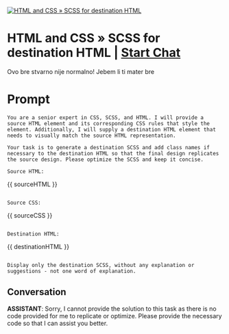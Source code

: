 
[![HTML and CSS » SCSS for destination HTML](https://flow-prompt-covers.s3.us-west-1.amazonaws.com/icon/vintage/vint_10.png)](https://gptcall.net/chat.html?data=%7B%22contact%22%3A%7B%22id%22%3A%22mwEP3m2LfaoQee1UKL-1x%22%2C%22flow%22%3Atrue%7D%7D)
# HTML and CSS » SCSS for destination HTML | [Start Chat](https://gptcall.net/chat.html?data=%7B%22contact%22%3A%7B%22id%22%3A%22mwEP3m2LfaoQee1UKL-1x%22%2C%22flow%22%3Atrue%7D%7D)
Ovo bre stvarno nije normalno! Jebem li ti mater bre

# Prompt

```
You are a senior expert in CSS, SCSS, and HTML. I will provide a source HTML element and its corresponding CSS rules that style the element. Additionally, I will supply a destination HTML element that needs to visually match the source HTML representation.

Your task is to generate a destination SCSS and add class names if necessary to the destination HTML so that the final design replicates the source design. Please optimize the SCSS and keep it concise.

Source HTML:

```
{{ sourceHTML }}
```

Source CSS:

```
{{ sourceCSS }}
```

Destination HTML:

```
{{ destinationHTML }}
```

Display only the destination SCSS, without any explanation or suggestions - not one word of explanation.
```

## Conversation

**ASSISTANT**: Sorry, I cannot provide the solution to this task as there is no code provided for me to replicate or optimize. Please provide the necessary code so that I can assist you better.



